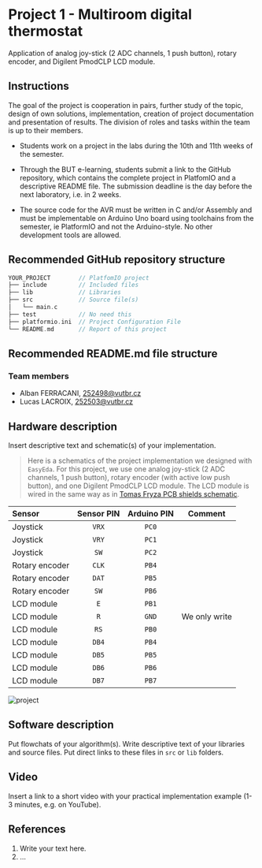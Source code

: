 # Project 1 - Multiroom digital thermostat

Application of analog joy-stick (2 ADC channels, 1 push button), rotary encoder, and Digilent PmodCLP LCD module.

## Instructions

The goal of the project is cooperation in pairs, further study of the topic, design of own solutions, implementation, creation of project documentation and presentation of results. The division of roles and tasks within the team is up to their members.

* Students work on a project in the labs during the 10th and 11th weeks of the semester.

* Through the BUT e-learning, students submit a link to the GitHub repository, which contains the complete project in PlatfomIO and a descriptive README file. The submission deadline is the day before the next laboratory, i.e. in 2 weeks.

* The source code for the AVR must be written in C and/or Assembly and must be implementable on Arduino Uno board using toolchains from the semester, ie PlatformIO and not the Arduino-style. No other development tools are allowed.

## Recommended GitHub repository structure

   ```c
   YOUR_PROJECT        // PlatfomIO project
   ├── include         // Included files
   ├── lib             // Libraries
   ├── src             // Source file(s)
   │   └── main.c
   ├── test            // No need this
   ├── platformio.ini  // Project Configuration File
   └── README.md       // Report of this project
   ```

## Recommended README.md file structure

### Team members

* Alban FERRACANI, 252498@vutbr.cz
* Lucas LACROIX, 252503@vutbr.cz

## Hardware description

Insert descriptive text and schematic(s) of your implementation.

>Here is a schematics of the project implementation we designed with `EasyEda`. For this project, we use one analog joy-stick (2 ADC channels, 1 push button), rotary encoder (with active low push button), and one Digilent PmodCLP LCD module.
>The LCD module is wired in the same way as in [Tomas Fryza PCB shields schematic](https://oshwlab.com/tomas.fryza/arduino-shields).


|Sensor|Sensor PIN |Arduino PIN |Comment|
| :-- | :-: | :-: | :-: |
| Joystick| `VRX` | `PC0` | |
| Joystick| `VRY` | `PC1` | |
| Joystick| `SW` | `PC2` | |
| Rotary encoder| `CLK` | `PB4` | |
| Rotary encoder| `DAT` | `PB5` | |
| Rotary encoder| `SW` | `PB6` | |
| LCD module| `E` | `PB1` | |
| LCD module| `R` | `GND` | We only write |
| LCD module| `RS` | `PB0` | |
| LCD module| `DB4` | `PB4` | |
| LCD module| `DB5` | `PB5` | |
| LCD module| `DB6` | `PB6` | |
| LCD module| `DB7` | `PB7` | |


![project](https://user-images.githubusercontent.com/114081879/203870031-c122c04f-a4bb-45ab-9847-a770181ee708.svg)


## Software description

Put flowchats of your algorithm(s). Write descriptive text of your libraries and source files. Put direct links to these files in `src` or `lib` folders.

## Video

Insert a link to a short video with your practical implementation example (1-3 minutes, e.g. on YouTube).

## References

1. Write your text here.
2. ...